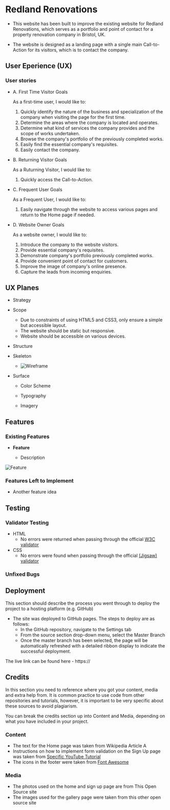 # Redland Renovations

- This website has been built to improve the existing website for Redland Renovations, which serves as a portfolio and point of contact for a property renovation company in Bristol, UK.

- The website is designed as a landing page with a single main Call-to-Action for its visitors, which is to contact the company.

## User Eperience (UX)

### User stories

- A. First Time Visitor Goals

    As a first-time user, I would like to:
  1. Quickly identify the nature of the business and specialization of the company when visiting the page for the first time.
  2. Determine the areas where the company is located and operates.
  3. Determine what kind of services the company provides and the scope of works undertaken.
  4. Browse the company's portfolio of the previously completed works.
  5. Easily find the essential company's requisites.
  6. Easily contact the company.

- B. Returning Visitor Goals

    As a Ruturning Visitor, I would like to:
   1. Quickly access the Call-to-Action.
   
- C. Frequent User Goals

    As a Frequent User, I would like to:
   1. Easily navigate through the website to access various pages and return to the Home page if needed.

- D. Website Owner Goals

    As a website owner, I would like to:
  1. Introduce the company to the website visitors.
  2. Provide essential company's requisites.
  3. Demonstrate company's portfolio previously completed works.
  4. Provide convenient point of contact for customers.
  5. Improve the image of company's online presence.
  6. Capture the leads from incoming enquiries.


## UX Planes

- Strategy

- Scope
    - Due to constraints of using HTML5 and CSS3, only ensure a simple but accessible layout.
    - The website should be static but responsive.
    -  Website should be accessible on various devices.

- Structure

- Skeleton

  - ![Wireframe](https://) 

- Surface

  - Color Scheme

  - Typography

  - Imagery

## Features 

### Existing Features

- __Feature__

  - Description

![Feature](https://)


### Features Left to Implement

- Another feature idea

## Testing 

### Validator Testing 

- HTML
  - No errors were returned when passing through the official [W3C validator](https://)
- CSS
  - No errors were found when passing through the official [(Jigsaw) validator](https://)

### Unfixed Bugs

## Deployment

This section should describe the process you went through to deploy the project to a hosting platform (e.g. GitHub) 

- The site was deployed to GitHub pages. The steps to deploy are as follows: 
  - In the GitHub repository, navigate to the Settings tab 
  - From the source section drop-down menu, select the Master Branch
  - Once the master branch has been selected, the page will be automatically refreshed with a detailed ribbon display to indicate the successful deployment. 

The live link can be found here - https://

## Credits 

In this section you need to reference where you got your content, media and extra help from. It is common practice to use code from other repositories and tutorials, however, it is important to be very specific about these sources to avoid plagiarism. 

You can break the credits section up into Content and Media, depending on what you have included in your project. 

### Content 

- The text for the Home page was taken from Wikipedia Article A
- Instructions on how to implement form validation on the Sign Up page was taken from [Specific YouTube Tutorial](https://www.youtube.com/)
- The icons in the footer were taken from [Font Awesome](https://fontawesome.com/)

### Media

- The photos used on the home and sign up page are from This Open Source site
- The images used for the gallery page were taken from this other open source site

